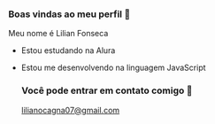 ### Boas vindas ao meu perfil 👋

Meu nome é Lilian Fonseca

- Estou estudando na Alura 
- Estou me desenvolvendo na linguagem JavaScript


  ### Você pode entrar em contato comigo 📧

  lilianocagna07@gmail.com

  
  
